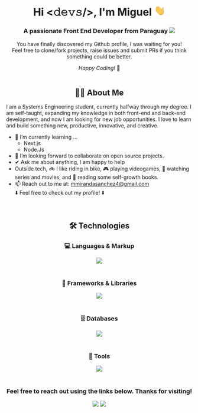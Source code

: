 <!--<p align="center">
  <img src="https://readme-typing-svg.herokuapp.com?font=ROBOT&duration=7000&size=20&color=39FF14&background=000000&center=true&vCenter=true&width=490&lines=%3E+I'm+a+Front+End+Developer.">
</p> -->
<h1 align="center"> Hi <𝚍𝚎𝚟𝚜/>, I'm Miguel <img src="https://raw.githubusercontent.com/ABSphreak/ABSphreak/master/gifs/Hi.gif" width="30px" /> </h1>
<h3 align="center">A passionate Front End Developer from Paraguay <img src="https://icons.iconarchive.com/icons/wikipedia/flags/1024/PY-Paraguay-Flag-icon.png" width="25 style="vertical-align: bottom"/> </h3>

<div align="center">
You have finally discovered my Github profile, I was waiting for you! <br>
Feel free to clone/fork projects, raise issues and submit PRs if you think something could be better. <br>

<i>Happy Coding!</i> 🚀
</br>
</br>
</div>

<h2 align="center">👨‍💻 About Me </h2>


I am a Systems Engineering student, currently halfway through my degree. I am self-taught, expanding my knowledge in both front-end and back-end development, and now I am looking for new job opportunities. I love to learn and build something new, productive, innovative, and creative.
- 🌱 I’m currently learning ...
  - Next.js
  - Node.Js
- 👯 I’m looking forward to collaborate on open source projects.
- ✔ Ask me about anything, I am happy to help<br>
- Outside tech, 🚲 I like riding in bike, 🎮 playing videogames, 🎥 watching series and movies, and 📖 reading some self-growth books.
- 📫 Reach out to me at: <a href="mmirandasanchez4@gmail.com">mmirandasanchez4@gmail.com</a> <br/>
⬇️ Feel free to check out my profile! ⬇️ 
<br/>

<h2 align="center"> 🛠️ Technologies </h2>
<h3 align="center" >💻 Languages & Markup</h3>
<div align="center">
  <img src="https://skillicons.dev/icons?i=javascript,typescript,html,css" /><br>
</div>
<br/>
<h3 align="center">🚀 Frameworks & Libraries</h3>
<div align="center">
  <img src="https://skillicons.dev/icons?i=bootstrap,tailwind,sass,react,redux,nodejs,express,next" /><br>
</div>
<br/>
<h3 align="center">🗄️ Databases</h3>
<div align="center">
  <img src="https://skillicons.dev/icons?i=graphql,mongodb,postgresql,firebase" /><br>
</div>
<br/>
<h3 align="center">🔧 Tools</h3>
<div align="center">
  <img src="https://skillicons.dev/icons?i=github,git,vscode,figma,vite,yarn,npm,babel,jest" /><br>
</div>
<br>
<h3 align="center">Feel free to reach out using the links below. Thanks for visiting!</h3>
<p align="center">
  <a href="https://www.linkedin.com/in/miguel-miranda-32b543201/?locale=en_US"><img src="https://img.shields.io/badge/linkedin-%230077B5.svg?&style=for-the-badge&logo=linkedin&logoColor=white" width="90px"/></a>
  <a href="https://www.instagram.com/_migzl_/"><img src="https://img.shields.io/badge/instagram-%23E4405F.svg?&style=for-the-badge&logo=instagram&logoColor=white"  width="100px"/></a>
</p>
